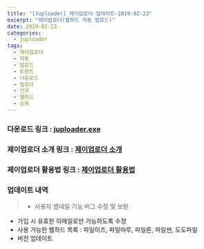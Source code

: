 ```yaml
---
title: "[Juploader] 제이업로더 업데이트-2019-02-23"
excerpt: "제이업로더(웹하드 자동 업로드)"
date: 2019-02-23
categories:
  - juploader
tags:
  - 제이업로더
  - 자동
  - 업로드
  - 토렌트
  - 다운로드
  - 업로더
  - 신규
  - 웹하드
  - 순위
---
```

### 다운로드 링크 : [juploader.exe](http://34.73.229.249/download/jloader)
### 제이업로더 소개 링크 : [제이업로더 소개](https://javamon1174.github.io/juploader/juploader/)
### 제이업로더 활용법 링크 : [제이업로더 활용법](https://javamon1174.github.io/juploader/use_jloader/)

### 업데이트 내역
>- 사용자 썸네일 기능 버그 수정 및 보완
- 가입 시 유효한 이메일로만 가능하도록 수정
- 사용 가능한 웹하드 목록 : 파일이즈, 파일마루, 파일론, 파일썬, 도도파일
- 버전 업데이트